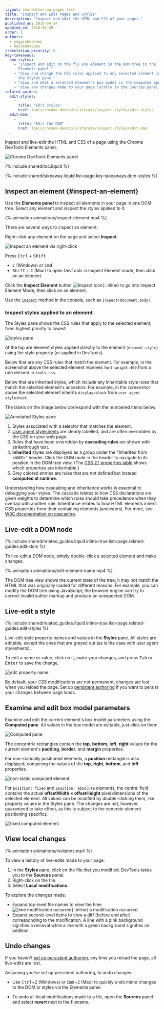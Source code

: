 ```yaml
---
layout: shared/narrow-pages-list
title: "Inspect and Edit Pages and Styles"
description: "Inspect and edit the HTML and CSS of your pages."
published_on: 2015-04-14
updated_on: 2016-01-29
order: 1
authors:
  - megginkearney
  - kaycebasques
translation_priority: 0
key-takeaways:
  dom-styles:
    - "Inspect and edit on the fly any element in the DOM tree in the 
      Elements panel."
    - "View and change the CSS rules applied to any selected element in 
      the Styles pane."
    - "View and edit a selected element's box model in the Computed pane."
    - "View any changes made to your page locally in the Sources panel."
related-guides:
  edit-styles:
    -
      title: "Edit Styles"
      href: tools/chrome-devtools/iterate/inspect-styles/edit-styles
  edit-dom:
    -
      title: "Edit the DOM"
      href: tools/chrome-devtools/iterate/inspect-styles/edit-dom
---
```


<p class="intro">Inspect and live-edit the HTML and CSS of a page using 
the Chrome DevTools Elements panel.</p>

![Chrome DevTools Elements panel](/web/tools/chrome-devtools/iterate/inspect-styles/imgs/elements-panel.png)

{% include shared/toc.liquid %}

{% include shared/takeaway.liquid list=page.key-takeaways.dom-styles %}

## Inspect an element {#inspect-an-element}

Use the **Elements panel** to inspect all elements in your page in one 
DOM tree. Select any element and inspect the styles applied to it.

{% animation animations/inspect-element.mp4 %}

There are several ways to inspect an element:

Right-click any element on the page and select **Inspect**.

![Inspect an element via right-click](/web/tools/chrome-devtools/iterate/inspect-styles/imgs/right-click-inspect.png)

Press <kbd class="kbd">Ctrl</kbd> + <kbd class="kbd">Shift</kbd>
+ <kbd class="kbd">C</kbd> (Windows) or <kbd class="kbd">Cmd</kbd>
+ <kbd class="kbd">Shift</kbd> + <kbd class="kbd">C</kbd> (Mac) to open 
DevTools in Inspect Element mode, then click on an element.

Click the **Inspect Element** button
![Inspect icon](/web/tools/chrome-devtools/iterate/inspect-styles/imgs/inspect-icon.png){:.inline} 
to go into Inspect Element Mode, then click on an element.

Use the [`inspect`][inspect] method in the console, such as 
`inspect(document.body)`. 

### Inspect styles applied to an element

The Styles pane shows the CSS rules that apply to the selected element, from 
highest priority to lowest.

![styles pane](/web/tools/chrome-devtools/iterate/inspect-styles/imgs/styles-pane.png)

At the top are element styles applied directly to the element 
(`element.style`) using the style property (or applied in DevTools).

Below that are any CSS rules that match the element. For example, in
the screenshot above the selected element receives `font-weight:400` from
a rule defined in `tools.css`.

Below that are inherited styles, which include any inheritable style 
rules that match the selected element's ancestors. For example, in the
screenshot above the selected element inherits `display:block` from 
`user agent stylesheet`.

The labels on the image below correspond with the numbered items below.

![Annotated Styles pane](/web/tools/chrome-devtools/iterate/inspect-styles/imgs/styles-annotated.png)

1. Styles associated with a selector that matches the element.
2. [User agent stylesheets](http://meiert.com/en/blog/20070922/user-agent-style-sheets/) 
   are clearly labelled, and are often overridden by the CSS on your web page.
3. Rules that have been overridden by **cascading rules** are shown with 
   strikethrough text.
4. **Inherited** styles are displayed as a group under the "Inherited 
   from `<NODE>`" header. Click the DOM node in the header to navigate to 
   its position in the DOM tree view. (The [CSS 2.1 properties 
   table](http://www.w3.org/TR/CSS21/propidx.html) shows which properties 
   are inheritable.)
5. Grey colored entries are rules that are not defined but instead 
   **computed at runtime**.

Understanding how cascading and inheritance works is essential to 
debugging your styles. The cascade relates to how CSS declarations are 
given weights to determine which rules should take precedence when they 
overlap with another rule. Inheritance relates to how HTML elements inherit 
CSS properties from their containing elements (ancestors). For more, 
see [W3C documentation on cascading](http://www.w3.org/TR/CSS2/cascade.html).

## Live-edit a DOM node

{% include shared/related_guides.liquid inline=true list=page.related-guides.edit-dom %}

To live-edit a DOM node, simply double-click a 
[selected element](#inspect-an-element) and make changes:

{% animation animations/edit-element-name.mp4 %}

The DOM tree view shows the current state of the tree; it may not match 
the HTML that was originally loaded for different reasons. For example, 
you can modify the DOM tree using JavaScript; the browser engine can try 
to correct invalid author markup and produce an unexpected DOM.

## Live-edit a style

{% include shared/related_guides.liquid inline=true list=page.related-guides.edit-styles %}

Live-edit style property names and values in the **Styles** pane. All
styles are editable, except the ones that are greyed out (as is the case
with user agent stylesheets).

To edit a name or value, click on it, make your changes, and press
<kbd class="kbd">Tab</kbd> or <kbd class="kbd">Enter</kbd> to save the change.

![edit property name](/web/tools/chrome-devtools/iterate/inspect-styles/imgs/edit-property-name.png)

By default, your CSS modifications are not permanent, changes are lost 
when you reload the page. Set up [persistent 
authoring](/web/tools/setup/setup-workflow) if you want to persist your 
changes between page loads. 

## Examine and edit box model parameters

Examine and edit the current element's box model parameters using the 
**Computed pane**. All values in the box model are editable, just click 
on them.

![Computed pane](/web/tools/chrome-devtools/iterate/inspect-styles/imgs/computed-pane.png)

The concentric rectangles contain the **top**, **bottom**, **left**, **right**
values for the current element's **padding**, **border**, and **margin**
properties. 

For non-statically positioned elements, a **position** rectangle 
is also displayed, containing the values of the **top**, 
**right**, **bottom**, and **left** properties.

![non-static computed element](/web/tools/chrome-devtools/iterate/inspect-styles/imgs/computed-non-static.png)

For `position: fixed` and `position: absolute` elements, the central 
field contains the actual **offsetWidth × offsetHeight** pixel dimensions 
of the selected element. All values can be modified by double-clicking 
them, like property values in the Styles pane. The changes are not, however, 
guaranteed to take effect, as this is subject to the concrete element 
positioning specifics.

![fixed computed element](/web/tools/chrome-devtools/iterate/inspect-styles/imgs/computed-fixed.png)

## View local changes

{% animation animations/revisions.mp4 %}

To view a history of live-edits made to your page:

1. In the **Styles** pane, click on the file that you modified. DevTools
   takes you to the **Sources** panel.
1. Right-click on the file. 
1. Select **Local modifications**.

To explore the changes made:

* Expand top-level file names to view the time 
  ![time modification occurred](/web/tools/chrome-devtools/iterate/inspect-styles/imgs/image_25.png){:.inline} 
  a modification occurred.
* Expand second-level items to view a 
  [diff](https://en.wikipedia.org/wiki/Diff) (before and after) 
  corresponding to the modification. A line with a pink background signifies 
  a removal while a line with a green background signifies an addition.

## Undo changes

If you haven't [set up persistent authoring](/web/tools/setup/setup-workflow), 
any time you reload the page, all live-edits are lost.

Assuming you've set up persistent authoring, to undo changes:

* Use <kbd class="kbd">Ctrl</kbd>+<kbd class="kbd">Z</kbd> (Windows) or 
  <kbd class="kbd">Cmd</kbd>+<kbd class="kbd">Z</kbd> (Mac) to quickly 
  undo minor changes to the DOM or styles via the Elements panel.

* To undo all local modifications made to a file, open the **Sources** 
  panel and select **revert** next to the filename.

[inspect]: /web/tools/chrome-devtools/debug/command-line/command-line-reference#inspect
